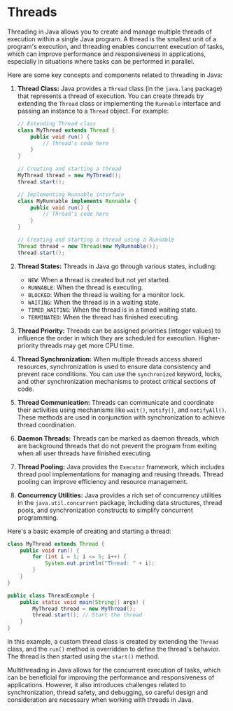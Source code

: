 # Threads

Threading in Java allows you to create and manage multiple threads of execution within a single Java program. A thread is the smallest unit of a program's execution, and threading enables concurrent execution of tasks, which can improve performance and responsiveness in applications, especially in situations where tasks can be performed in parallel.

Here are some key concepts and components related to threading in Java:

1. **Thread Class:**
   Java provides a `Thread` class (in the `java.lang` package) that represents a thread of execution. You can create threads by extending the `Thread` class or implementing the `Runnable` interface and passing an instance to a `Thread` object. For example:

   ```java
   // Extending Thread class
   class MyThread extends Thread {
       public void run() {
           // Thread's code here
       }
   }

   // Creating and starting a thread
   MyThread thread = new MyThread();
   thread.start();
   ```

   ```java
   // Implementing Runnable interface
   class MyRunnable implements Runnable {
       public void run() {
           // Thread's code here
       }
   }

   // Creating and starting a thread using a Runnable
   Thread thread = new Thread(new MyRunnable());
   thread.start();
   ```

2. **Thread States:**
   Threads in Java go through various states, including:
   - `NEW`: When a thread is created but not yet started.
   - `RUNNABLE`: When the thread is executing.
   - `BLOCKED`: When the thread is waiting for a monitor lock.
   - `WAITING`: When the thread is in a waiting state.
   - `TIMED_WAITING`: When the thread is in a timed waiting state.
   - `TERMINATED`: When the thread has finished executing.

3. **Thread Priority:**
   Threads can be assigned priorities (integer values) to influence the order in which they are scheduled for execution. Higher-priority threads may get more CPU time.

4. **Thread Synchronization:**
   When multiple threads access shared resources, synchronization is used to ensure data consistency and prevent race conditions. You can use the `synchronized` keyword, locks, and other synchronization mechanisms to protect critical sections of code.

5. **Thread Communication:**
   Threads can communicate and coordinate their activities using mechanisms like `wait()`, `notify()`, and `notifyAll()`. These methods are used in conjunction with synchronization to achieve thread coordination.

6. **Daemon Threads:**
   Threads can be marked as daemon threads, which are background threads that do not prevent the program from exiting when all user threads have finished executing.

7. **Thread Pooling:**
   Java provides the `Executor` framework, which includes thread pool implementations for managing and reusing threads. Thread pooling can improve efficiency and resource management.

8. **Concurrency Utilities:**
   Java provides a rich set of concurrency utilities in the `java.util.concurrent` package, including data structures, thread pools, and synchronization constructs to simplify concurrent programming.

Here's a basic example of creating and starting a thread:

```java
class MyThread extends Thread {
    public void run() {
        for (int i = 1; i <= 5; i++) {
            System.out.println("Thread: " + i);
        }
    }
}

public class ThreadExample {
    public static void main(String[] args) {
        MyThread thread = new MyThread();
        thread.start(); // Start the thread
    }
}
```

In this example, a custom thread class is created by extending the `Thread` class, and the `run()` method is overridden to define the thread's behavior. The thread is then started using the `start()` method.

Multithreading in Java allows for the concurrent execution of tasks, which can be beneficial for improving the performance and responsiveness of applications. However, it also introduces challenges related to synchronization, thread safety, and debugging, so careful design and consideration are necessary when working with threads in Java.